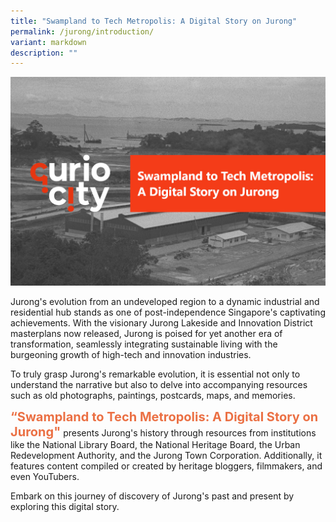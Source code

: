 ```yaml
---
title: "Swampland to Tech Metropolis: A Digital Story on Jurong"
permalink: /jurong/introduction/
variant: markdown
description: ""
---
```

![](/images/Jurongdigital/jurong_dgstory_cover_1.jpg)

Jurong's evolution from an undeveloped region to a dynamic industrial and residential hub stands as one of post-independence Singapore's captivating achievements. With the visionary Jurong Lakeside and Innovation District masterplans now released, Jurong is poised for yet another era of transformation, seamlessly integrating sustainable living with the burgeoning growth of high-tech and innovation industries.

To truly grasp Jurong's remarkable evolution, it is essential not only to understand the narrative but also to delve into accompanying resources such as old photographs, paintings, postcards, maps, and memories.

<span style="font-weight: 700; font-size: 20px; font-style: normal; color:#eb7044">“Swampland to Tech Metropolis: A Digital Story on Jurong"</span> presents Jurong's history through resources from institutions like the National Library Board, the National Heritage Board, the Urban Redevelopment Authority, and the Jurong Town Corporation. Additionally, it features content compiled or created by heritage bloggers, filmmakers, and even YouTubers.

Embark on this journey of discovery of Jurong's past and present by exploring this digital story.